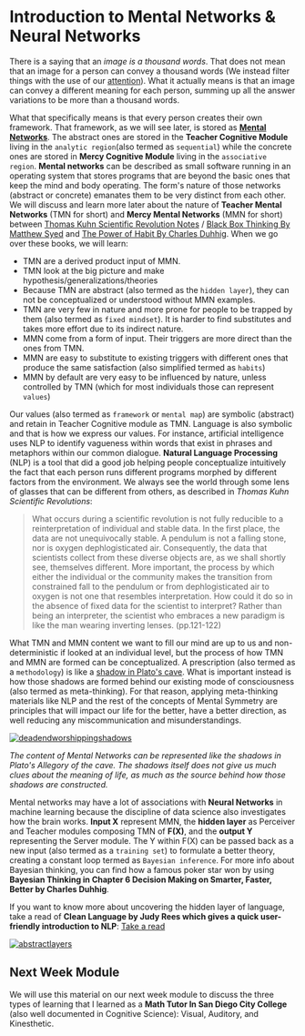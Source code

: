 # Introduction to Mental Networks & Neural Networks

There is a saying that an *image is a thousand words*. That does not mean that an image for a person can convey a thousand words (We instead filter things with the use of our [attention](https://en.wikipedia.org/wiki/Attention)). What it actually means is that an image can convey a different meaning for each person, summing up all the answer variations to be more than a thousand words. 

What that specifically means is that every person creates their own framework. That framework, as we will see later, is stored as [**Mental Networks**](http://www.mentalsymmetry.com/mentalnetwork.php). The abstract ones are stored in the **Teacher Cognitive Module** living in the `analytic region`(also termed as `sequential`) while the concrete ones are stored in **Mercy Cognitive Module** living in the `associative region`. **Mental networks** can be described as small software running in an operating system that stores programs that are beyond the basic ones that keep the mind and body operating. The form's nature of those networks (abstract or concrete) emanates them to be very distinct from each other. We will discuss and learn more later about the nature of **Teacher Mental Networks** (TMN for short) and **Mercy Mental Networks** (MMN for short) between [Thomas Kuhn Scientific Revolution Notes](https://www.uky.edu/~eushe2/Pajares/Kuhn.html) / [Black Box Thinking By Matthew Syed](https://www.amazon.com/Black-Box-Thinking-People-Mistakes-But/dp/1591848229) and [The Power of Habit By Charles Duhhig](https://www.amazon.com/Power-Habit-What-Life-Business/dp/081298160X). When we go over these books, we will learn: 
* TMN are a derived product input of MMN.
* TMN look at the big picture and make hypothesis/generalizations/theories
* Because TMN are abstract (also termed as the `hidden layer`), they can not be conceptualized or understood without MMN examples.
* TMN are very few in nature and more prone for people to be trapped by them (also termed as `fixed mindset`). It is harder to find substitutes and takes more effort due to its indirect nature.
* MMN come from a form of input. Their triggers are more direct than the ones from TMN.
* MMN are easy to substitute to existing triggers with different ones that produce the same satisfaction (also simplified termed as `habits`)
* MMN by default are very easy to be influenced by nature, unless controlled by TMN (which for most individuals those can represent `values`)

Our values (also termed as `framework` or `mental map`) are symbolic (abstract) and retain in Teacher Cognitive module as TMN. Language is also symbolic and that is how we express our values. For instance, artificial intelligence uses NLP to identify vagueness within words that exist in phrases and metaphors within our common dialogue. **Natural Language Processing** (NLP) is a tool that did a good job helping people conceptualize intuitively the fact that each person runs different programs morphed by different factors from the environment. We always see the world through some lens of glasses that can be different from others, as described in *Thomas Kuhn Scientific Revolutions*:

>What occurs during a scientific revolution is not fully reducible to a reinterpretation of individual and stable data. In the first place, the data are not unequivocally stable. A pendulum is not a falling stone, nor is oxygen dephlogisticated air. Consequently, the data that scientists collect from these diverse objects are, as we shall shortly see, themselves different. More important, the process by which either the individual or the community makes the transition from constrained fall to the pendulum or from dephlogisticated air to oxygen is not one that resembles interpretation. How could it do so in the absence of fixed data for the scientist to interpret? Rather than being an interpreter, the scientist who embraces a new paradigm is like the man wearing inverting lenses. (pp.121-122)

What TMN and MMN content we want to fill our mind are up to us and non-deterministic if looked at an individual level, but the process of how TMN and MMN are formed can be conceptualized. A prescription (also termed as a `methodology`) is like a [shadow in Plato's cave](https://github.com/softdevlife/contributed_articles/blob/master/comments/allegoryofthecave.md). What is important instead is how those shadows are formed behind our existing mode of consciousness (also termed as meta-thinking). For that reason, applying meta-thinking materials like NLP and the rest of the concepts of Mental Symmetry are principles that will impact our life for the better, have a better direction, as well reducing any miscommunication and misunderstandings.

[![deadendworshippingshadows](https://cloud.githubusercontent.com/assets/12673581/19104110/548f9484-8b0d-11e6-921d-407ec8b05e26.png)](https://github.com/softdevlife/contributed_articles/blob/master/comments/allegoryofthecave.md)

*The content of Mental Networks can be represented like the shadows in Plato's Allegory of the cave. The shadows itself does not give us much clues about the meaning of life, as much as the source behind how those shadows are constructed.*

Mental networks may have a lot of associations with **Neural Networks** in machine learning because the discipline of data science also investigates how the brain works. **Input X** represent MMN, the **hidden layer** as Perceiver and Teacher modules composing TMN of **F(X)**, and the **output Y** representing the Server module. The Y within F(X) can be passed back as a new input (also termed as a `training set`) to formulate a better theory, creating a constant loop termed as `Bayesian inference`. For more info about Bayesian thinking, you can find how a famous poker star won by using **Bayesian Thinking in Chapter 6 Decision Making on Smarter, Faster, Better by Charles Duhhig**. 

If you want to know more about uncovering the hidden layer of language, take a read of **Clean Language by Judy Rees which gives a quick user-friendly introduction to NLP**: [Take a read](http://ow.ly/h573304QMnH)

[![abstractlayers](https://cloud.githubusercontent.com/assets/12673581/19100409/2cb6a0e0-8af1-11e6-9c41-150c10f53732.png)](http://ow.ly/h573304QMnH)

## Next Week Module
We will use this material on our next week module to discuss the three types of learning that I learned as a **Math Tutor In San Diego City College** (also well documented in Cognitive Science): Visual, Auditory, and Kinesthetic.
